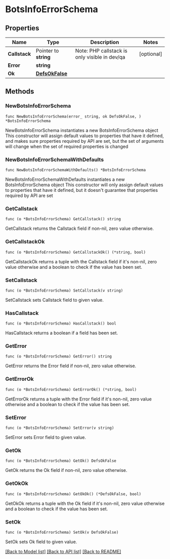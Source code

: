 # BotsInfoErrorSchema

## Properties

Name | Type | Description | Notes
------------ | ------------- | ------------- | -------------
**Callstack** | Pointer to **string** | Note: PHP callstack is only visible in dev/qa | [optional] 
**Error** | **string** |  | 
**Ok** | [**DefsOkFalse**](DefsOkFalse.md) |  | 

## Methods

### NewBotsInfoErrorSchema

`func NewBotsInfoErrorSchema(error_ string, ok DefsOkFalse, ) *BotsInfoErrorSchema`

NewBotsInfoErrorSchema instantiates a new BotsInfoErrorSchema object
This constructor will assign default values to properties that have it defined,
and makes sure properties required by API are set, but the set of arguments
will change when the set of required properties is changed

### NewBotsInfoErrorSchemaWithDefaults

`func NewBotsInfoErrorSchemaWithDefaults() *BotsInfoErrorSchema`

NewBotsInfoErrorSchemaWithDefaults instantiates a new BotsInfoErrorSchema object
This constructor will only assign default values to properties that have it defined,
but it doesn't guarantee that properties required by API are set

### GetCallstack

`func (o *BotsInfoErrorSchema) GetCallstack() string`

GetCallstack returns the Callstack field if non-nil, zero value otherwise.

### GetCallstackOk

`func (o *BotsInfoErrorSchema) GetCallstackOk() (*string, bool)`

GetCallstackOk returns a tuple with the Callstack field if it's non-nil, zero value otherwise
and a boolean to check if the value has been set.

### SetCallstack

`func (o *BotsInfoErrorSchema) SetCallstack(v string)`

SetCallstack sets Callstack field to given value.

### HasCallstack

`func (o *BotsInfoErrorSchema) HasCallstack() bool`

HasCallstack returns a boolean if a field has been set.

### GetError

`func (o *BotsInfoErrorSchema) GetError() string`

GetError returns the Error field if non-nil, zero value otherwise.

### GetErrorOk

`func (o *BotsInfoErrorSchema) GetErrorOk() (*string, bool)`

GetErrorOk returns a tuple with the Error field if it's non-nil, zero value otherwise
and a boolean to check if the value has been set.

### SetError

`func (o *BotsInfoErrorSchema) SetError(v string)`

SetError sets Error field to given value.


### GetOk

`func (o *BotsInfoErrorSchema) GetOk() DefsOkFalse`

GetOk returns the Ok field if non-nil, zero value otherwise.

### GetOkOk

`func (o *BotsInfoErrorSchema) GetOkOk() (*DefsOkFalse, bool)`

GetOkOk returns a tuple with the Ok field if it's non-nil, zero value otherwise
and a boolean to check if the value has been set.

### SetOk

`func (o *BotsInfoErrorSchema) SetOk(v DefsOkFalse)`

SetOk sets Ok field to given value.



[[Back to Model list]](../README.md#documentation-for-models) [[Back to API list]](../README.md#documentation-for-api-endpoints) [[Back to README]](../README.md)


